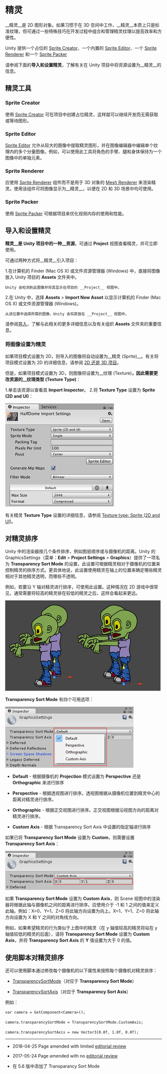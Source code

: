 # 精灵

__精灵__是 2D 图形对象。如果习惯于在 3D 空间中工作，__精灵__本质上只是标准纹理，但可通过一些特殊技巧在开发过程中组合和管理精灵纹理以提高效率和方便性。


Unity 提供一个占位的 [Sprite Creator](SpriteCreator.html)、一个内置的 [Sprite Editor](SpriteEditor.html)、一个 [Sprite Renderer](class-SpriteRenderer.html) 和一个 [Sprite Packer](SpritePacker.html)

请参阅下面的**导入和设置精灵**，了解有关在 Unity 项目中将资源设置为__精灵__的信息。

## 精灵工具

### Sprite Creator

使用 [Sprite Creator](SpriteCreator.html) 可在项目中创建占位精灵，这样就可以继续开发而无需获取或等待图形。

### Sprite Editor

[Sprite Editor](SpriteEditor.html) 允许从较大的图像中提取精灵图形，并在图像编辑器中编辑单个纹理内的多个分量图像。例如，可以使用此工具将角色的手臂、腿和身体保持为一个图像中的单独元素。
 
### Sprite Renderer

应使用 [Sprite Renderer](class-SpriteRenderer.html) 组件而不是用于 3D 对象的 [Mesh Renderer](class-MeshRenderer.html) 来渲染精灵。使用该组件可将图像显示为__精灵__，以便在 2D 和 3D 场景中均可使用。

### Sprite Packer

使用 [Sprite Packer](SpritePacker.html) 可根据项目来优化视频内存的使用和性能。

## 导入和设置精灵
__精灵__是 Unity 项目中的一种__资源__。可通过 __Project__ 视图查看精灵，并可立即使用。

可通过两种方式将__精灵__引入项目：

1.在计算机的 Finder (Mac OS X) 或文件资源管理器 (Windows) 中，直接将图像放入 Unity 项目的 __Assets__ 文件夹中。

    Unity 会检测到此图像并将其显示在项目的 __Project__ 视图中。
    
2.在 Unity 中，选择 __Assets__ &gt; __Import New Asset__ 以显示计算机的 Finder (Mac OS X) 或文件资源管理器 (Windows)。

    从该位置中选择所需的图像，Unity 会将其放在 __Project__ 视图中。

请参阅[导入](ImportingAssets.html)，了解与此相关的更多详细信息以及有关组织 __Assets__ 文件夹的重要信息。

### 将图像设置为精灵

如果项目模式设置为 2D，则导入的图像将自动设置为__精灵 (Sprite)__。有关将项目模式设置为 2D 的详细信息，请参阅 [2D 还是 3D 项目](2Dor3D.html)。

但是，如果项目模式设置为 3D，则图像将设置为__纹理 (Texture)__，因此需要更改资源的__纹理类型 (Texture Type)__：

1.单击该资源以查看其 __Import Inspector__。
2.将 __Texture Type__ 设置为 __Sprite (2D and UI)__：

![在资源的 Inspector 中将 Texture Type 设置为 Sprite (2D and UI)](../uploads/Main/TextureTypeSprite.png)

有关精灵 __Texture Type__ 设置的详细信息，请参阅 [Texture type: Sprite (2D and UI)](https://docs.unity3d.com/Manual/TextureTypes.html#Sprite)。

## 对精灵排序

Unity 中的渲染器按几个条件排序，例如图层顺序或与摄像机的距离。Unity 的 GraphicsSettings（菜单：__Edit__ > __Project Settings__ > __Graphics__）提供了一项名为 __Transparency Sort Mode__ 的设置，此设置可根据精灵相对于摄像机的位置来控制精灵的排序方式。更具体地说，此设置使用精灵在轴上的位置来确定哪些精灵相对于其他精灵透明，而哪些不透明。

例如，若要沿 Y 轴对精灵进行排序，可使用此设置。这种情况在 2D 游戏中很常见，通常需要将较高的精灵排在较低的精灵之后，这样会看起来更远。

![](../uploads/Main/AxisDistanceSort2.png) 

__Transparency Sort Mode__ 有四个可用选项：

![](../uploads/Main/AxisDistanceSort.png) 

* __Default__ - 根据摄像机的 __Projection__ 模式设置为 __Perspective__ 还是 __Orthographic__ 来进行排序

* __Perspective__ - 根据透视图进行排序。透视图根据从摄像机位置到精灵中心的距离对精灵进行排序。

* __Orthographic__ - 根据正交视图进行排序。正交视图根据沿视图方向的距离对精灵进行排序。

* __Custom Axis__ - 根据 Transparency Sort Axis 中设置的指定轴进行排序

如果已将 __Transparency Sort Mode__ 设置为 __Custom__，则需要设置 __Transparency Sort Axis__：

![](../uploads/Main/AxisDistanceSort1.png) 

如果 __Transparency Sort Mode__ 设置为 __Custom Axis__，则 Scene 视图中的渲染器将根据此轴与摄像机之间的距离进行排序。应使用介于 -1 和 1 之间的值来定义此轴。例如：X=0、Y=1、Z=0 将此轴方向设置为向上。X=1、Y=1、Z=0 将此轴方向设置为 X 和 Y 之间的对角线方向。

例如，如果希望精灵的行为类似于上图中的精灵（在 y 轴值较高的精灵将站在 y 轴值较低的精灵的后面），请将 __Transparency Sort Mode__ 设置为 __Custom Axis__，并将 __Transparency Sort Axis__ 的 __Y__ 值设置为大于 0 的值。

## 使用脚本对精灵排序

还可以使用脚本通过修改每个摄像机的以下属性来按照每个摄像机对精灵排序：

* [TransparencySortMode](../ScriptReference/Camera-transparencySortMode.html)（对应于 __Transparency Sort Mode__）

* [TransparencySortAxis](../ScriptReference/Camera-transparencySortAxis.html)（对应于 __Transparency Sort Axis__）

例如：

```
var camera = GetComponent<Camera>();

camera.transparencySortMode = TransparencySortMode.CustomAxis;

camera.transparencySortAxis = new Vector3(0.0f, 1.0f, 0.0f);
```

----

* <span class="page-edit"> 2018-04-25  Page amended with limited [editorial review](DocumentationEditorialReview.html)
</span>

*  <span class="page-edit">2017-05-24  Page amended with no [editorial review](DocumentationEditorialReview.html)
</span>

* <span class="page-history">在 5.6 版中添加了 Transparancy Sort Mode</span>


